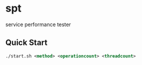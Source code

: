 # spt
service performance tester

## Quick Start

```xml
./start.sh <method> <operationcount> <threadcount>
```

